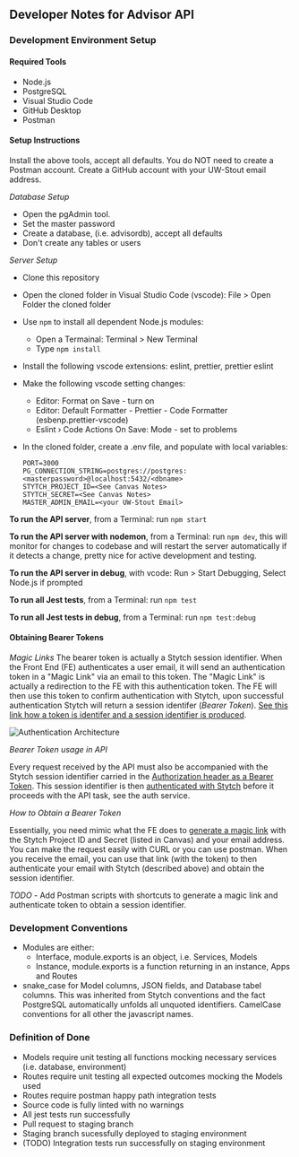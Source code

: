 ## Developer Notes for Advisor API

### Development Environment Setup

#### Required Tools

- Node.js
- PostgreSQL
- Visual Studio Code
- GitHub Desktop
- Postman

#### Setup Instructions

Install the above tools, accept all defaults. You do NOT need to create a Postman account. Create a GitHub account with your UW-Stout email address.

_Database Setup_

- Open the pgAdmin tool.
- Set the master password
- Create a database, (i.e. advisordb), accept all defaults
- Don't create any tables or users

_Server Setup_

- Clone this repository
- Open the cloned folder in Visual Studio Code (vscode): File > Open Folder the cloned folder
- Use `npm` to install all dependent Node.js modules:
  - Open a Termainal: Terminal > New Terminal
  - Type `npm install`
- Install the following vscode extensions:
  eslint, prettier, prettier eslint

- Make the following vscode setting changes:

  - Editor: Format on Save - turn on
  - Editor: Default Formatter - Prettier - Code Formatter (esbenp.prettier-vscode)
  - Eslint › Code Actions On Save: Mode - set to problems

- In the cloned folder, create a .env file, and populate with local variables:

  ```env
  PORT=3000
  PG_CONNECTION_STRING=postgres://postgres:<masterpassword>@localhost:5432/<dbname>
  STYTCH_PROJECT_ID=<See Canvas Notes>
  STYTCH_SECRET=<See Canvas Notes>
  MASTER_ADMIN_EMAIL=<your UW-Stout Email>
  ```

**To run the API server**, from a Terminal: run `npm start`

**To run the API server with nodemon**, from a Terminal: run `npm dev`, this will monitor for changes to codebase and will restart the server automatically if it detects a change, pretty nice for active development and testing.

**To run the API server in debug**, with vcode: Run > Start Debugging, Select Node.js if prompted

**To run all Jest tests**, from a Terminal: run `npm test`

**To run all Jest tests in debug**, from a Terminal: run `npm test:debug`

#### Obtaining Bearer Tokens

_Magic Links_
The bearer token is actually a Stytch session identifier. When the Front End (FE) authenticates a user email, it will send an authentication token in a "Magic Link" via an email to this token. The "Magic Link" is actually a redirection to the FE with this authentication token. The FE will then use this token to confirm authentication with Stytch, upon successful authentication Stytch will return a session identifer (_Bearer Token_). [See this link how a token is identifer and a session identifier is produced](https://stytch.com/docs/api/authenticate-magic-link).

![Authentication Architecture](https://stytch.imgix.net/web/_next/static/image/src/img/dashboard/light-mode-api-flow.80200ea99265b20c7bcb14c477357ec6.png?ixlib=js-3.3.0&auto=format&quality=75&width=1920)

_Bearer Token usage in API_

Every request received by the API must also be accompanied with the Stytch session identifier carried in the [Authorization header as a Bearer Token](https://developer.mozilla.org/en-US/docs/Web/HTTP/Authentication). This session identifier is then [authenticated with Stytch](https://stytch.com/docs/api/session-auth) before it proceeds with the API task, see the auth service.

_How to Obtain a Bearer Token_

Essentially, you need mimic what the FE does to [generate a magic link](https://stytch.com/docs/api/log-in-or-create-user-by-email) with the Stytch Project ID and Secret (listed in Canvas) and your email address. You can make the request easily with CURL or you can use postman. When you receive the email, you can use that link (with the token) to then authenticate your email with Stytch (described above) and obtain the session identifier.

_TODO_ - Add Postman scripts with shortcuts to generate a magic link and authenticate token to obtain a session identifier.

### Development Conventions

- Modules are either:
  - Interface, module.exports is an object, i.e. Services, Models
  - Instance, module.exports is a function returning in an instance, Apps and Routes
- snake_case for Model columns, JSON fields, and Database tabel columns. This was inherited from Stytch conventions and the fact PostgreSQL automatically unfolds all unquoted identifiers. CamelCase conventions for all other the javascript names.

### Definition of Done

- Models require unit testing all functions mocking necessary services (i.e. database, environment)
- Routes require unit testing all expected outcomes mocking the Models used
- Routes require postman happy path integration tests
- Source code is fully linted with no warnings
- All jest tests run successfully
- Pull request to staging branch
- Staging branch sucessfully deployed to staging environment
- (TODO) Integration tests run successfully on staging environment
